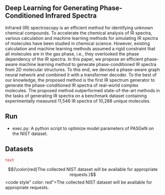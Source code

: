 ## Deep Learning for Generating Phase-Conditioned Infrared Spectra
 
 Infrared (IR) spectroscopy is an efficient method for identifying unknown chemical compounds. To accelerate the chemical analysis of IR spectra, various calculation and machine learning methods for simulating IR spectra of molecules have been studied in chemical science. However, existing calculation and machine learning methods assumed a rigid constraint that all molecules are in the gas phase, i.e., they overlooked the phase dependency of the IR spectra. In this paper, we propose an efficient phase-aware machine learning method to generate phase-conditioned IR spectra from 2D molecular structures. To this end, we devised a phase-aware graph neural network and combined it with a transformer decoder. To the best of our knowledge, the proposed method is the first IR spectrum generator to generate the phase-conditioned IR spectra of real-world complex molecules. The proposed method outperformed state-of-the-art methods in the tasks of generating IR spectra on a benchmark dataset containing experimentally measured 11,546 IR spectra of 10,288 unique molecules.
 
 ## Run
 - exec.py: A python script to optimize model parameters of PASGeN on the NIST dataset.
 
 ## Datasets
 <code style="color : red">text</code>
 
 $${\color{red}The collected NIST dataset will be available for appropriate requests.}$$
 <code style" color: red">The collected NIST dataset will be available for appropriate requests.</code>
